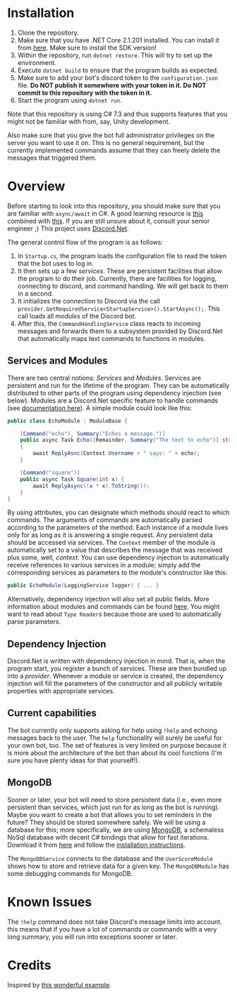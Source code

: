 # Installation
 1. Clone the repository.
 2. Make sure that you have .NET Core 2.1.201 installed. You can install it from [here](https://github.com/dotnet/core/blob/master/release-notes/download-archives/2.1.201-sdk-download.md). Make sure to install the SDK version!
 3. Within the repository, run `dotnet restore`. This will try to set up the environment.
 4. Execute `dotnet build` to ensure that the program builds as expected.
 5. Make sure to add your bot's discord token to the `configuration.json` file. **Do NOT publish it somewhere with your token in it. Do NOT commit to this repository with the token in it.**
 6. Start the program using `dotnet run`.

Note that this repository is using C# 7.3 and thus supports features that you might not be familiar with from, say, Unity development.

Also make sure that you give the bot full administrator privileges on the server you want to use it on. This is no general requirement, but the currently implemented commands assume that they can freely delete the messages that triggered them.

# Overview
Before starting to look into this repository, you should make sure that you are familiar with `async/await` in C#. A good learning resource is [this](https://docs.microsoft.com/en-us/dotnet/csharp/programming-guide/concepts/async/index) combined with [this](https://docs.microsoft.com/en-us/dotnet/standard/async-in-depth). If you are still unsure about it, consult your senior engineer ;)
This project uses [Discord.Net](https://github.com/RogueException/Discord.Net).

The general control flow of the program is as follows:
1. In `Startup.cs`, the program loads the configuration file to read the token that the bot uses to log in.
2. It then sets up a few *services*. These are persistent facilities that allow the program to do their job. Currently, there are facilities for logging, connecting to discord, and command handling. We will get back to them in a second.
3. It initializes the connection to Discord via the call `provider.GetRequiredService<StartupService>().StartAsync();`. This call loads all *modules* of the Discord bot.
4. After this, the `CommandHandlingService` class reacts to incoming messages and forwards them to a subsystem provided by Discord.Net that automatically maps text commands to functions in modules.

## Services and Modules
There are two central notions: *Services* and *Modules*.
Services are persistent and run for the lifetime of the program. They can be automatically distributed to other parts of the program using dependency injection (see below).
Modules are a Discord.Net specific feature to handle commands (see [documentation here](https://discord.foxbot.me/docs/guides/commands/commands.html)). A simple module could look like this:

```csharp
public class EchoModule : ModuleBase {

    [Command("echo"), Summary("Echos a message.")]
    public async Task Echo([Remainder, Summary("The text to echo")] string echo)
    {
        await ReplyAsnc(Context.Username + " says: " + echo);
    }

    [Command("square")]
    public async Task Square(int x) {
        await ReplyAsync((x * x).ToString());
    }
}
```

By using attributes, you can designate which methods should react to which commands. The arguments of commands are automatically parsed according to the parameters of the method. Each instance of a module lives only for as long as it is answering a single request. Any persistent data should be accessed via services. The `Context` member of the module is automatically set to a value that describes the message that was received plus some, well, *context*. You can use dependency injection to automatically receive references to various services in a module; simply add the corresponding services as parameters to the module's constructor like this:
```csharp
public EchoModule(LoggingService logger) { ... }
```
Alternatively, dependency injection will also set all public fields.
More information about modules and commands can be found [here](https://discord.foxbot.me/docs/guides/commands/commands.html). You might want to read about `Type Reader`s because those are used to automatically parse parameters.

## Dependency Injection
Discord.Net is written with dependency injection in mind. That is, when the program start, you register a bunch of services. These are then bundled up into a *provider*. Whenever a module or service is created, the dependency injection will fill the parameters of the constructor and all publicly writable properties with appropriate services.

## Current capabilities
The bot currently only supports asking for help using `!help` and echoing messages back to the user. The `help` functionality will surely be useful for your own bot, too. The set of features is very limited on purpose because it is more about the architecture of the bot than about its cool functions (I'm sure you have plenty ideas for that yourself!).

## MongoDB
Sooner or later, your bot will need to store persistent data (i.e., even more persistent than services, which just run for as long as the bot is running). Maybe you want to create a bot that allows you to set reminders in the future? They should be stored somewhere safely. We will be using a database for this; more specifically, we are using [MongoDB](https://www.mongodb.com/), a schemaless NoSql database with decent C# bindings that allow for fast iterations. Download it from [here](https://www.mongodb.com/download-center?jmp=nav#community) and follow the [installation instructions](https://docs.mongodb.com/manual/administration/install-community/).

The `MongoDBService` connects to the database and the `UserScoreModule` shows how to store and retrieve data for a given key. The `MongoDBModule` has some debugging commands for MongoDB.

# Known Issues
The `!help` command does not take Discord's message limits into account. this means that if you have a lot of commands or commands with a very long summary, you will run into exceptions sooner or later.

# Credits
Inspired by [this wonderful example](https://github.com/Aux/Discord.Net-Example).
